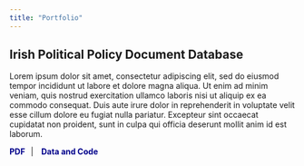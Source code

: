 ```yaml
---
title: "Portfolio"
---
```


## Irish Political Policy Document Database

Lorem ipsum dolor sit amet, consectetur adipiscing elit, sed do eiusmod tempor incididunt ut labore et dolore magna aliqua. Ut enim ad minim veniam, quis nostrud exercitation ullamco laboris nisi ut aliquip ex ea commodo consequat. Duis aute irure dolor in reprehenderit in voluptate velit esse cillum dolore eu fugiat nulla pariatur. Excepteur sint occaecat cupidatat non proident, sunt in culpa qui officia deserunt mollit anim id est laborum.

<p>
  <a href="pdf-link-url" style="text-decoration: none; color: #00008B; font-weight: bold; margin-right: 10px;">PDF</a>|
  <a href="https://github.com/mcclenjam/IrishPolPolicyDocs" style="text-decoration: none; color: #00008B; font-weight: bold; margin-left: 10px;">Data and Code</a>
</p>
